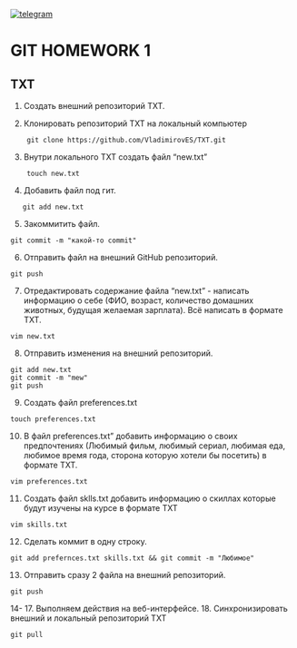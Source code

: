 [![telegram](https://i.ibb.co/XFK2SnN/Hello.png)](https://t.me/vladimirov_ES)
# GIT HOMEWORK 1
## TXT

1. Создать внешний репозиторий TXT.

2. Клонировать репозиторий TXT на локальный компьютер
```
    git clone https://github.com/VladimirovES/TXT.git
```
3. Внутри локального TXT создать файл “new.txt”

```
    touch new.txt
```
 4. Добавить файл под гит.
 ```
    git add new.txt
```
5. Закоммитить файл.
```
git commit -m "какой-то commit"
```
6. Отправить файл на внешний GitHub репозиторий.
```
git push
```
7. Отредактировать содержание файла “new.txt” - написать информацию о себе (ФИО, возраст, количество домашних животных, будущая желаемая зарплата). Всё написать в формате TXT.
```
vim new.txt
```
8. Отправить изменения на внешний репозиторий.
```
git add new.txt
git commit -m "mew"
git push
```
9. Создать файл preferences.txt
```
touch preferences.txt
```
10. В файл preferences.txt” добавить информацию о своих предпочтениях (Любимый фильм, любимый сериал, любимая еда, любимое время года, сторона которую хотели бы посетить) в формате TXT.
```
vim preferences.txt
```
11. Создать файл sklls.txt добавить информацию о скиллах которые будут изучены на курсе в формате TXT
```
vim skills.txt
```
12. Сделать коммит в одну строку.
```
git add prefernces.txt skills.txt && git commit -m "Любимое"
```
13. Отправить сразу 2 файла на внешний репозиторий.
```
git push
```
14- 17. Выполняем действия на веб-интерфейсе.
18. Синхронизировать внешний и локальный репозиторий TXT
```
git pull
```
